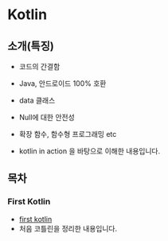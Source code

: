 # Kotlin


## 소개(특징)
- 코드의 간결함
- Java, 안드로이드 100% 호환
- data 클래스
- Null에 대한 안전성
- 확장 함수, 함수형 프로그래밍 etc

- kotlin in action 을 바탕으로 이해한 내용입니다. 

## 목차

### First Kotlin

- [first kotlin](https://github.com/tjrwns8024/Kotlin/tree/master/first%20kotlin)
- 처음 코틀린을 정리한 내용입니다. 

